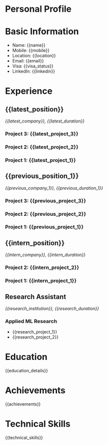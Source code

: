 # Personal Profile

# Basic Information

- Name: {{name}}
- Mobile: {{mobile}}
- Location: {{location}}
- Email: {{email}}
- Visa: {{visa_status}}
- LinkedIn: {{linkedin}}

# Experience

## {{latest_position}}
*{{latest_company}}, {{latest_duration}}*
### Project 3: {{latest_project_3}}

### Project 2: {{latest_project_2}}

### Project 1: {{latest_project_1}}

## {{previous_position_1}}
*{{previous_company_1}}, {{previous_duration_1}}*
### Project 3: {{previous_project_3}}

### Project 2: {{previous_project_2}}

### Project 1: {{previous_project_1}}

## {{intern_position}}
*{{intern_company}}, {{intern_duration}}*
### Project 2: {{intern_project_2}}

### Project 1: {{intern_project_1}}

## Research Assistant
*{{research_institution}}, {{research_duration}}*
### Applied ML Research
- {{research_project_1}}
- {{research_project_2}}

# Education

{{education_details}}

# Achievements

{{achievements}}

# Technical Skills

{{technical_skills}} 